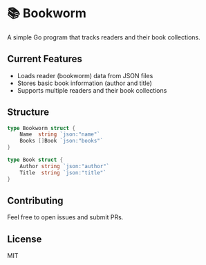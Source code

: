 # 📚 Bookworm

A simple Go program that tracks readers and their book collections.

## Current Features
- Loads reader (bookworm) data from JSON files
- Stores basic book information (author and title)
- Supports multiple readers and their book collections

## Structure
```go
type Bookworm struct {
    Name  string `json:"name"`
    Books []Book `json:"books"`
}

type Book struct {
    Author string `json:"author"`
    Title  string `json:"title"`
}
```


## Contributing
Feel free to open issues and submit PRs.

## License
MIT
